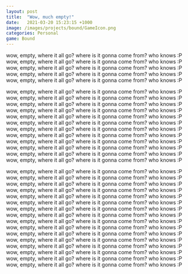 ```yaml
---
layout: post
title:  "Wow, much empty!"
date:   2021-03-20 15:23:15 +1000
image: /images/projects/bound/GameIcon.png
categories: Personal
game: Bound
---
```

wow, empty, where it all go? where is it gonna come from? who knows :P 
wow, empty, where it all go? where is it gonna come from? who knows :P 
wow, empty, where it all go? where is it gonna come from? who knows :P 
wow, empty, where it all go? where is it gonna come from? who knows :P 
wow, empty, where it all go? where is it gonna come from? who knows :P 

wow, empty, where it all go? where is it gonna come from? who knows :P 
wow, empty, where it all go? where is it gonna come from? who knows :P 
wow, empty, where it all go? where is it gonna come from? who knows :P 
wow, empty, where it all go? where is it gonna come from? who knows :P 
wow, empty, where it all go? where is it gonna come from? who knows :P 
wow, empty, where it all go? where is it gonna come from? who knows :P 
wow, empty, where it all go? where is it gonna come from? who knows :P 
wow, empty, where it all go? where is it gonna come from? who knows :P 
wow, empty, where it all go? where is it gonna come from? who knows :P 
wow, empty, where it all go? where is it gonna come from? who knows :P 
wow, empty, where it all go? where is it gonna come from? who knows :P 
wow, empty, where it all go? where is it gonna come from? who knows :P 

wow, empty, where it all go? where is it gonna come from? who knows :P 
wow, empty, where it all go? where is it gonna come from? who knows :P 
wow, empty, where it all go? where is it gonna come from? who knows :P 
wow, empty, where it all go? where is it gonna come from? who knows :P 
wow, empty, where it all go? where is it gonna come from? who knows :P 
wow, empty, where it all go? where is it gonna come from? who knows :P 
wow, empty, where it all go? where is it gonna come from? who knows :P 
wow, empty, where it all go? where is it gonna come from? who knows :P 
wow, empty, where it all go? where is it gonna come from? who knows :P 
wow, empty, where it all go? where is it gonna come from? who knows :P 
wow, empty, where it all go? where is it gonna come from? who knows :P 
wow, empty, where it all go? where is it gonna come from? who knows :P 
wow, empty, where it all go? where is it gonna come from? who knows :P 
wow, empty, where it all go? where is it gonna come from? who knows :P 
wow, empty, where it all go? where is it gonna come from? who knows :P 
wow, empty, where it all go? where is it gonna come from? who knows :P 
